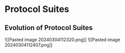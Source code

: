 # Protocol Suites
## Evolution of Protocol Suites
![[Pasted image 20240304112320.png]]
![[Pasted image 20240304112407.png]]


